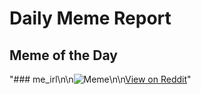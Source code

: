 # Daily Meme Report

## Meme of the Day
"### me_irl\n\n![Meme](https://i.redd.it/06iih7b33cxe1.png)\n\n[View on Reddit](https://redd.it/1k8ypx4)"
